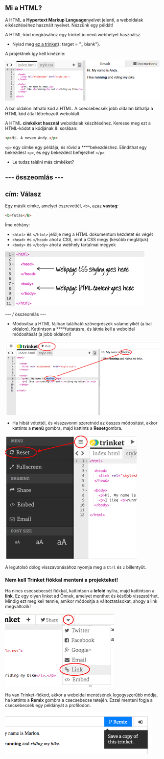 ## Mi a HTML?

A HTML a **Hypertext Markup Language**nyelvet jelenti, a weboldalak elkészítéséhez használt nyelvet. Nézzünk egy példát!

A HTML-kód megírásához egy trinket.io nevű webhelyet használsz.

+ Nyisd meg [ez a trinket](http://jumpto.cc/web-intro){: target = "_ blank"}.

A projektnek így kell kinéznie:

![screenshot](images/birthday-starter.png)

A bal oldalon látható kód a HTML. A csecsebecsék jobb oldalán láthatja a HTML kód által létrehozott weboldalt.

A HTML **címkéket használ** weboldalak készítéséhez. Keresse meg ezt a HTML-kódot a kódjának 8. sorában:

```html
<p>Hi. A nevem Andy.</p>
```

`<p>` egy címke egy példája, és rövid a ****bekezdéshez. Elindíthat egy bekezdést `<p>`, és egy bekezdést befejezhet `</p>`.

+ Le tudsz találni más címkéket?

## \--- összeomlás \---

## cím: Válasz

Egy másik címke, amelyet észrevettél, `<b>`, azaz **vastag**:

```html
<b>futás</b>
```

Íme néhány:

+ `<html>` és `</html>` jelölje meg a HTML dokumentum kezdetét és végét
+ `<head>` és `</head>` ahol a CSS, mint a CSS megy (később meglátjuk)
+ `<body>` és `</body>` ahol a webhely tartalmai megyek

![screenshot](images/birthday-head-body.png)

\--- / összeomlás \---

+ Módosítsa a HTML fájlban található szövegrészek valamelyikét (a bal oldalon). Kattintson a ****futtatásra, és látnia kell a weboldal módosítását (a jobb oldalon)!

![screenshot](images/birthday-edit-html.png)

+ Ha hibát vétettél, és visszavonni szeretnéd az összes módosítást, akkor kattints a **menü** gombra, majd kattints a **Reset**gombra.

![screenshot](images/birthday-reset.png)

A legutolsó dolog visszavonásához nyomja meg a `Ctrl` és `z` billentyűt.

### Nem kell Trinket fiókkal menteni a projekteket!

Ha nincs csecsebecsét fiókkal, kattintson a **lefelé** nyílra, majd kattintson a **link**. Ez egy olyan linket ad Önnek, amelyet menthet és később visszatérhet. Mindig ezt meg kell tennie, amikor módosítja a változtatásokat, ahogy a link megváltozik!

![screenshot](images/birthday-link.png)

Ha van Trinket-fiókod, akkor a weboldal mentésének legegyszerűbb módja, ha kattints a **Remix** gombra a csecsebecse tetején. Ezzel menteni fogja a csecsebecsék egy példányát a profilodon.

![screenshot](images/birthday-remix.png)
